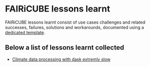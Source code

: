 # FAIRiCUBE lessons learnt

FAIRiCUBE lessons learnt consist of use cases challenges and related successes, failures, solutions and workarounds, documented using a [dedicated template](UCs-problems/UCs-problems.md).

## Below a list of lessons learnt collected
- [Climate data processing with dask extremly slow](UCs-lessons-learnt/climate_data_processing_with_dask_extremly_slow.md)

